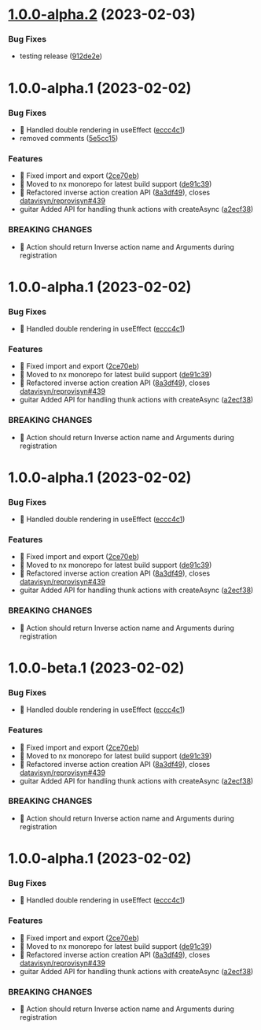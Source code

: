 # [1.0.0-alpha.2](https://github.com/Trrack/trrackjs/compare/@trrack/core@1.0.0-alpha.1...@trrack/core@1.0.0-alpha.2) (2023-02-03)


### Bug Fixes

* testing release ([912de2e](https://github.com/Trrack/trrackjs/commit/912de2ed66ce8d65651bc9da6d1a3e54a7ae31e0))

# 1.0.0-alpha.1 (2023-02-02)


### Bug Fixes

* 🐛 Handled double rendering in useEffect ([eccc4c1](https://github.com/Trrack/trrackjs/commit/eccc4c11a296e2dd0d77f7c10c9ead04b48831c8))
* removed comments ([5e5cc15](https://github.com/Trrack/trrackjs/commit/5e5cc15ad1eb9889669712a980350839c09247af))


### Features

* 🎸 Fixed import and export ([2ce70eb](https://github.com/Trrack/trrackjs/commit/2ce70eb8c0be115771ee7f6dc7c8730e21366b51))
* 🎸 Moved to nx monorepo for latest build support ([de91c39](https://github.com/Trrack/trrackjs/commit/de91c39d649d2442df12bbd06b40b5b274f961f9))
* 🎸 Refactored inverse action creation API ([8a3df49](https://github.com/Trrack/trrackjs/commit/8a3df49058ffe8ac62dba1a648fefe218db35873)), closes [datavisyn/reprovisyn#439](https://github.com/datavisyn/reprovisyn/issues/439)
* guitar Added API for handling thunk actions with createAsync ([a2ecf38](https://github.com/Trrack/trrackjs/commit/a2ecf381aba0b9964bea1593761bc061187e7a9d))


### BREAKING CHANGES

* 🧨 Action should return Inverse action name and Arguments during
registration

# 1.0.0-alpha.1 (2023-02-02)


### Bug Fixes

* 🐛 Handled double rendering in useEffect ([eccc4c1](https://github.com/Trrack/trrackjs/commit/eccc4c11a296e2dd0d77f7c10c9ead04b48831c8))


### Features

* 🎸 Fixed import and export ([2ce70eb](https://github.com/Trrack/trrackjs/commit/2ce70eb8c0be115771ee7f6dc7c8730e21366b51))
* 🎸 Moved to nx monorepo for latest build support ([de91c39](https://github.com/Trrack/trrackjs/commit/de91c39d649d2442df12bbd06b40b5b274f961f9))
* 🎸 Refactored inverse action creation API ([8a3df49](https://github.com/Trrack/trrackjs/commit/8a3df49058ffe8ac62dba1a648fefe218db35873)), closes [datavisyn/reprovisyn#439](https://github.com/datavisyn/reprovisyn/issues/439)
* guitar Added API for handling thunk actions with createAsync ([a2ecf38](https://github.com/Trrack/trrackjs/commit/a2ecf381aba0b9964bea1593761bc061187e7a9d))


### BREAKING CHANGES

* 🧨 Action should return Inverse action name and Arguments during
registration

# 1.0.0-alpha.1 (2023-02-02)


### Bug Fixes

* 🐛 Handled double rendering in useEffect ([eccc4c1](https://github.com/Trrack/trrackjs/commit/eccc4c11a296e2dd0d77f7c10c9ead04b48831c8))


### Features

* 🎸 Fixed import and export ([2ce70eb](https://github.com/Trrack/trrackjs/commit/2ce70eb8c0be115771ee7f6dc7c8730e21366b51))
* 🎸 Moved to nx monorepo for latest build support ([de91c39](https://github.com/Trrack/trrackjs/commit/de91c39d649d2442df12bbd06b40b5b274f961f9))
* 🎸 Refactored inverse action creation API ([8a3df49](https://github.com/Trrack/trrackjs/commit/8a3df49058ffe8ac62dba1a648fefe218db35873)), closes [datavisyn/reprovisyn#439](https://github.com/datavisyn/reprovisyn/issues/439)
* guitar Added API for handling thunk actions with createAsync ([a2ecf38](https://github.com/Trrack/trrackjs/commit/a2ecf381aba0b9964bea1593761bc061187e7a9d))


### BREAKING CHANGES

* 🧨 Action should return Inverse action name and Arguments during
registration

# 1.0.0-beta.1 (2023-02-02)


### Bug Fixes

* 🐛 Handled double rendering in useEffect ([eccc4c1](https://github.com/Trrack/trrackjs/commit/eccc4c11a296e2dd0d77f7c10c9ead04b48831c8))


### Features

* 🎸 Fixed import and export ([2ce70eb](https://github.com/Trrack/trrackjs/commit/2ce70eb8c0be115771ee7f6dc7c8730e21366b51))
* 🎸 Moved to nx monorepo for latest build support ([de91c39](https://github.com/Trrack/trrackjs/commit/de91c39d649d2442df12bbd06b40b5b274f961f9))
* 🎸 Refactored inverse action creation API ([8a3df49](https://github.com/Trrack/trrackjs/commit/8a3df49058ffe8ac62dba1a648fefe218db35873)), closes [datavisyn/reprovisyn#439](https://github.com/datavisyn/reprovisyn/issues/439)
* guitar Added API for handling thunk actions with createAsync ([a2ecf38](https://github.com/Trrack/trrackjs/commit/a2ecf381aba0b9964bea1593761bc061187e7a9d))


### BREAKING CHANGES

* 🧨 Action should return Inverse action name and Arguments during
registration

# 1.0.0-alpha.1 (2023-02-02)


### Bug Fixes

* 🐛 Handled double rendering in useEffect ([eccc4c1](https://github.com/Trrack/trrackjs/commit/eccc4c11a296e2dd0d77f7c10c9ead04b48831c8))


### Features

* 🎸 Fixed import and export ([2ce70eb](https://github.com/Trrack/trrackjs/commit/2ce70eb8c0be115771ee7f6dc7c8730e21366b51))
* 🎸 Moved to nx monorepo for latest build support ([de91c39](https://github.com/Trrack/trrackjs/commit/de91c39d649d2442df12bbd06b40b5b274f961f9))
* 🎸 Refactored inverse action creation API ([8a3df49](https://github.com/Trrack/trrackjs/commit/8a3df49058ffe8ac62dba1a648fefe218db35873)), closes [datavisyn/reprovisyn#439](https://github.com/datavisyn/reprovisyn/issues/439)
* guitar Added API for handling thunk actions with createAsync ([a2ecf38](https://github.com/Trrack/trrackjs/commit/a2ecf381aba0b9964bea1593761bc061187e7a9d))


### BREAKING CHANGES

* 🧨 Action should return Inverse action name and Arguments during
registration
